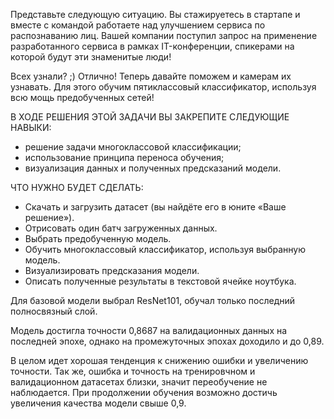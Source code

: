 Представьте следующую ситуацию.
Вы стажируетесь в стартапе и вместе с командой работаете над улучшением сервиса по распознаванию лиц. Вашей компании поступил запрос на применение разработанного 
сервиса в рамках IT-конференции, спикерами на которой будут эти знаменитые люди!

Всех узнали? ;) Отлично! Теперь давайте поможем и камерам их узнавать. Для этого обучим пятиклассовый классификатор, используя всю мощь предобученных сетей!

В ХОДЕ РЕШЕНИЯ ЭТОЙ ЗАДАЧИ ВЫ ЗАКРЕПИТЕ СЛЕДУЮЩИЕ НАВЫКИ:

* решение задачи многоклассовой классификации;
* использование принципа переноса обучения;
* визуализация данных и полученных предсказаний модели.

ЧТО НУЖНО БУДЕТ СДЕЛАТЬ:

* Скачать и загрузить датасет (вы найдёте его в юните «Ваше решение»).
* Отрисовать один батч загруженных данных.
* Выбрать предобученную модель.
* Обучить многоклассовый классификатор, используя выбранную модель.
* Визуализировать предсказания модели.
* Описать полученные результаты в текстовой ячейке ноутбука.

Для базовой модели выбрал ResNet101, обучал только последний полносвязный слой.

Модель достигла точности 0,8687 на валидационных данных на последней эпохе, однако на промежуточных эпохах доходило и до 0,89.

В целом идет хорошая тенденция к снижению ошибки и увеличению точности. Так же, ошибка и точность на тренировчном и валидационном датасетах близки, 
значит переобучение не наблюдается. При продолжении обучения возможно достичь увеличения качества модели свыше 0,9.
